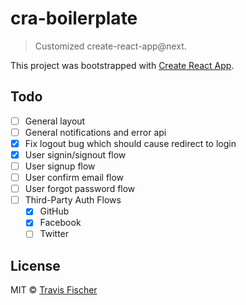 # cra-boilerplate

> Customized create-react-app@next.

This project was bootstrapped with [Create React App](https://github.com/facebook/create-react-app).

## Todo

- [ ] General layout
- [ ] General notifications and error api
- [x] Fix logout bug which should cause redirect to login
- [x] User signin/signout flow
- [ ] User signup flow
- [ ] User confirm email flow
- [ ] User forgot password flow
- [ ] Third-Party Auth Flows
  - [x] GitHub
  - [x] Facebook
  - [ ] Twitter

## License

MIT © [Travis Fischer](https://github.com/transitive-bullshit)
